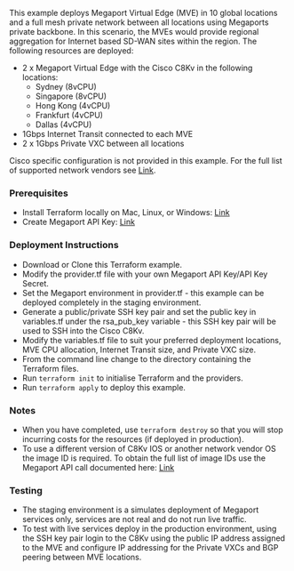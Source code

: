 This example deploys Megaport Virtual Edge (MVE) in 10 global locations and a full mesh private network between all locations using Megaports private backbone. In this scenario, the MVEs would provide regional aggregation for Internet based SD-WAN sites within the region. The following resources are deployed:

* 2 x Megaport Virtual Edge with the Cisco C8Kv in the following locations:
  * Sydney (8vCPU)
  * Singapore (8vCPU)
  * Hong Kong (4vCPU)
  * Frankfurt (4vCPU)
  * Dallas (4vCPU)
* 1Gbps Internet Transit connected to each MVE
* 2 x 1Gbps Private VXC between all locations

Cisco specific configuration is not provided in this example. For the full list of supported network vendors see [Link](https://megaport.com).

### Prerequisites

* Install Terraform locally on Mac, Linux, or Windows: [Link](https://developer.hashicorp.com/terraform/tutorials/azure-get-started/install-cli)
* Create Megaport API Key: [Link](https://docs.megaport.com/api/api-key/)

### Deployment Instructions

* Download or Clone this Terraform example.
* Modify the provider.tf file with your own Megaport API Key/API Key Secret.
* Set the Megaport environment in provider.tf - this example can be deployed completely in the staging environment.
* Generate a public/private SSH key pair and set the public key in variables.tf under the rsa_pub_key variable - this SSH key pair will be used to SSH into the Cisco C8Kv.
* Modify the variables.tf file to suit your preferred deployment locations, MVE CPU allocation, Internet Transit size, and Private VXC size.
* From the command line change to the directory containing the Terraform files.
* Run `terraform init` to initialise Terraform and the providers.
* Run `terraform apply` to deploy this example.

### Notes

* When you have completed, use `terraform destroy` so that you will stop incurring costs for the resources (if deployed in production).
* To use a different version of C8Kv IOS or another network vendor OS the image ID is required. To obtain the full list of image IDs use the Megaport API call documented here: [Link](https://dev.megaport.com/#ae411b15-0989-4f7f-ac28-78e385264515)

### Testing

* The staging environment is a simulates deployment of Megaport services only, services are not real and do not run live traffic.
* To test with live services deploy in the production environment, using the SSH key pair login to the C8Kv using the public IP address assigned to the MVE and configure IP addressing for the Private VXCs and BGP peering between MVE locations.
